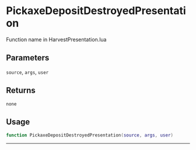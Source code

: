 # PickaxeDepositDestroyedPresentation
Function name in HarvestPresentation.lua
## Parameters
`source`, `args`, `user`
## Returns
`none`
## Usage
```lua
function PickaxeDepositDestroyedPresentation(source, args, user)
```
---

